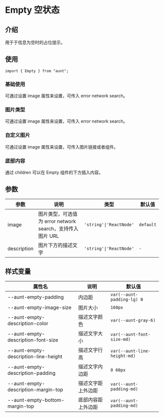 # Empty 空状态

<code hidden="hidden" src="./demos/demo.tsx"></code>

## 介绍

用于于信息为空时的占位提示。

## 使用

```tsx
import { Empty } from "aunt";
```

### 基础使用

可通过设置 image 属性来设置，可传入 error network search。
<code src="./demos/demo-base.tsx"></code>

### 图片类型

可通过设置 image 属性来设置，可传入 error network search。
<code src="./demos/demo-type.tsx"></code>

### 自定义图片

可通过设置 image 属性来设置，可传入图片链接或者组件。
<code src="./demos/demo-image.tsx"></code>

### 底部内容

通过 children 可以在 Empty 组件的下方插入内容。
<code src="./demos/demo-children.tsx"></code>

## 参数

| 参数        | 说明                                                      | 类型                    | 默认值    |
| ----------- | --------------------------------------------------------- | ----------------------- | --------- |
| image       | 图片类型，可选值为 error network search，支持传入图片 URL | `'string'\|'ReactNode'` | `default` |
| description | 图片下方的描述文字                                        | `'string'\|'ReactNode'` | `-`       |

## 样式变量

| 属性名                               | 说明               | 默认值                       |
| ------------------------------------ | ------------------ | ---------------------------- |
| --aunt-empty-padding                 | 内边距             | `var(--aunt-padding-lg) 0`   |
| --aunt-empty-image-size              | 图片大小           | `160px`                      |
| --aunt-empty-description-color       | 描述文字颜色       | `var(--aunt-gray-6)`         |
| --aunt-empty-description-font-size   | 描述文字大小       | `var(--aunt-font-size-md)`   |
| --aunt-empty-description-line-height | 描述文字行高       | `var(--aunt-line-height-md)` |
| --aunt-empty-description-padding     | 描述文字内边距     | `0 60px`                     |
| --aunt-empty-description-margin-top  | 描述文字距上外边距 | `var(--aunt-padding-md)`     |
| --aunt-empty-bottom-margin-top       | 底部内容距上外边距 | `var(--aunt-padding-md)`     |
